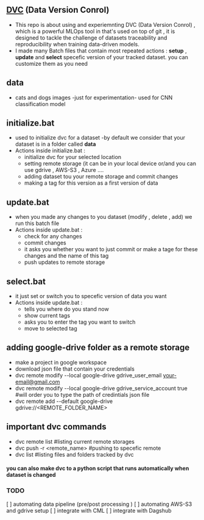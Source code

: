 ## [DVC](https://github.com/iterative/dvc) (Data Version Conrol)

- This repo is about using and experiemnting DVC (Data Version Conrol) , which is a powerful MLOps tool in that's used on top of git , it is designed to tackle the challenge of datasets traceability and reproducibility when training data-driven models.
- I made many Batch files that contain most repeated actions : **setup** , **update** and **select** specefic version of your tracked dataset. you can customize them as you need

## data
* cats and dogs images -just for experimentation- used for  CNN classification model 

## initialize.bat
- used to initialize dvc for a dataset -by default we consider that your dataset is in a folder called **data**
- Actions inside initialize.bat :
   - initialize dvc for your selected location
   - setting remote storage (it can be in your local device or/and you can use gdrive , AWS-S3 , Azure ....
   - adding dataset tou your remote storage and commit changes
   - making a tag for this version as a first version of data  

## update.bat
- when you made any changes to you dataset (modify , delete , add) we run this batch file
- Actions inside update.bat :
   - check for any changes
   - commit changes
   - it asks you whether you want to just commit or make a tage for these changes and the name of this tag
   - push updates to remote storage
     
## select.bat
- it just set or switch you to specefic version of data you want
- Actions inside update.bat :
   - tells you where do you stand now
   - show current tags 
   - asks you to enter the tag you want to switch
   - move to selected tag
     

## adding google-drive folder as a remote storage
* make a project in google workspace
* download json file that contain your credentials
* dvc remote modify --local google-drive gdrive_user_email your-email@gmail.com
* dvc remote modify --local google-drive gdrive_service_account true #will order you to type the path of credintials json file
* dvc remote add --default google-drive gdrive://<REMOTE_FOLDER_NAME>

## important dvc commands 
* dvc remote list   #listing current remote storages
* dvc push -r <remote_name> #pushing to specefic remote
* dvc list  #listing files and folders tracked by dvc

####  you can also make dvc to a python script that runs automatically when dataset is changed

### TODO
[ ] automating data pipeline (pre/post processing )
[ ] automating AWS-S3 and gdrive setup 
[ ] integrate with CML
[ ] integrate with Dagshub
  
